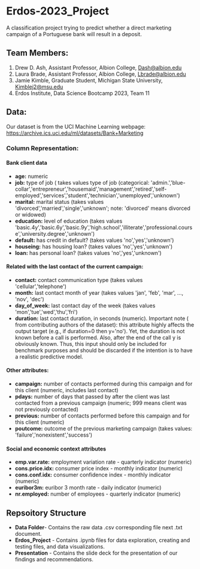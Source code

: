 # Erdos-2023_Project
A classification project trying to predict whether a direct marketing campaign of a Portuguese bank will result in a deposit. 

## Team Members:

1. Drew D. Ash, Assistant Professor, Albion College, Dash@albion.edu
2. Laura Brade, Assistant Professor, Albion College, Lbrade@albion.edu
3. Jamie Kimble, Graduate Student, Michigan State University, Kimblej2@msu.edu
4. Erdos Institute, Data Science Bootcamp 2023, Team 11

## Data:

Our dataset is from the UCI Machine Learning webpage: https://archive.ics.uci.edu/ml/datasets/Bank+Marketing


### Column Representation:
#### Bank client data
- **age:** numeric
- **job:** type of job ( takes values type of job (categorical: 'admin.','blue-collar','entrepreneur','housemaid','management','retired','self-employed','services','student','technician','unemployed','unknown')
- **marital:** marital status (takes values 'divorced','married','single','unknown'; note: 'divorced' means divorced or widowed)
- **education:** level of education (takes values 'basic.4y','basic.6y','basic.9y','high.school','illiterate','professional.course','university.degree','unknown')
- **default:** has credit in default? (takes values 'no','yes','unknown')
- **houseing:** has housing loan? (takes values 'no','yes','unknown')
- **loan:** has personal loan? (takes values 'no','yes','unknown')
#### Related with the last contact of the current campaign:

- **contact:** contact communication type (takes values 'cellular','telephone')
- **month:** last contact month of year (takes values 'jan', 'feb', 'mar', ..., 'nov', 'dec')
- **day_of_week:** last contact day of the week (takes values 'mon','tue','wed','thu','fri')
- **duration:** last contact duration, in seconds (numeric). Important note ( from contributing authors of the dataset): this attribute highly affects the output target (e.g., if duration=0 then y='no'). Yet, the duration is not known before a call is performed. Also, after the end of the call y is obviously known. Thus, this input should only be included for benchmark purposes and should be discarded if the intention is to have a realistic predictive model.

#### Other attributes:
- **campaign:** number of contacts performed during this campaign and for this client (numeric, includes last contact)
- **pdays:** number of days that passed by after the client was last contacted from a previous campaign (numeric; 999 means client was not previously contacted)
- **previous:** number of contacts performed before this campaign and for this client (numeric)
- **poutcome:** outcome of the previous marketing campaign (takes values: 'failure','nonexistent','success')
#### Social and economic context attributes
- **emp.var.rate:** employment variation rate - quarterly indicator (numeric)
- **cons.price.idx:** consumer price index - monthly indicator (numeric)
- **cons.conf.idx:** consumer confidence index - monthly indicator (numeric)
- **euribor3m:** euribor 3 month rate - daily indicator (numeric)
- **nr.employed:** number of employees - quarterly indicator (numeric)

## Repsoitory Structure
- **Data Folder**- Contains the raw data .csv corresponding file next .txt document.
- **Erdos_Project** - Contains .ipynb files for data exploration, creating and testing files, and data visualizations.
- **Presentation** - Contains the slide deck for the presentation of our findings and recommendations.

